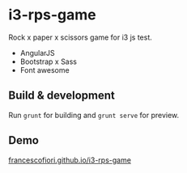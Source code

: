 # i3-rps-game

Rock x paper x scissors game for i3 js test.

* AngularJS
* Bootstrap x Sass
* Font awesome

## Build & development

Run `grunt` for building and `grunt serve` for preview.

## Demo

[francescofiori.github.io/i3-rps-game](http://francescofiori.github.io/i3-rps-game/)